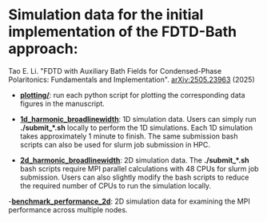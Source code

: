 # Simulation data for the initial implementation of the FDTD-Bath approach:

Tao E. Li. "FDTD with Auxiliary Bath Fields for Condensed-Phase Polaritonics: Fundamentals and Implementation". [arXiv:2505.23963](https://arxiv.org/abs/2505.23963) (2025)

- [**plotting/**](./plotting/): run each python script for plotting the corresponding data figures in the manuscript.

- [**1d_harmonic_broadlinewidth**](./1d_harmonic_broadlinewidth/): 1D simulation data. Users can simply run **./submit_*.sh** locally to perform the 1D simulations. Each 1D simulation takes approximately 1 minute to finish. The same submission bash scripts can also be used for slurm job submission in HPC.

- [**2d_harmonic_broadlinewidth**](./2d_harmonic_broadlinewidth/): 2D simulation data. The **./submit_*.sh** bash scripts require MPI parallel calculations with 48 CPUs for slurm job submission. Users can also slightly modify the bash scripts to reduce the required number of CPUs to run the simulation locally.

-[**benchmark_performance_2d**](./benchmark_performance_2d/): 2D simulation data for examining the MPI performance across multiple nodes.
